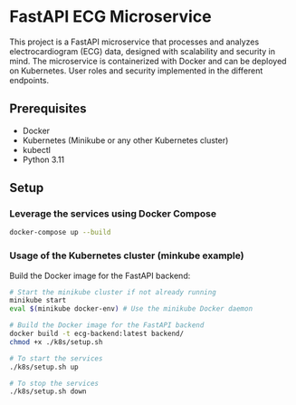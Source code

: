 # FastAPI ECG Microservice

This project is a FastAPI microservice that processes and analyzes electrocardiogram (ECG) data, designed with scalability and security in mind. The microservice is containerized with Docker and can be deployed on Kubernetes.
User roles and security implemented in the different endpoints.
## Prerequisites

- Docker
- Kubernetes (Minikube or any other Kubernetes cluster)
- kubectl
- Python 3.11

## Setup

### Leverage the services using Docker Compose
```sh
docker-compose up --build
```

### Usage of the Kubernetes cluster (minkube example)
Build the Docker image for the FastAPI backend:

```sh
# Start the minikube cluster if not already running
minikube start
eval $(minikube docker-env) # Use the minikube Docker daemon

# Build the Docker image for the FastAPI backend
docker build -t ecg-backend:latest backend/
chmod +x ./k8s/setup.sh

# To start the services
./k8s/setup.sh up

# To stop the services
./k8s/setup.sh down
```